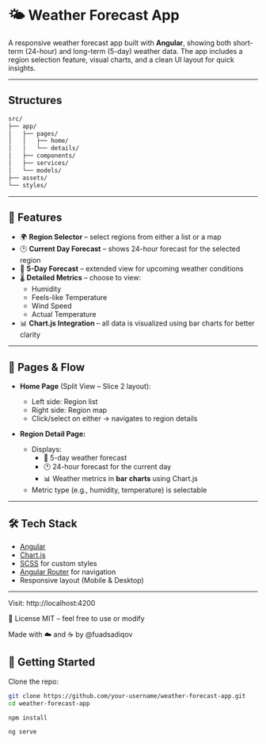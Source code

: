 # 🌤️ Weather Forecast App

A responsive weather forecast app built with **Angular**, showing both short-term (24-hour) and long-term (5-day) weather data. The app includes a region selection feature, visual charts, and a clean UI layout for quick insights.

---

## Structures
```bash
src/
├── app/
│   ├── pages/
│   │   ├── home/          
│   │   └── details/      
│   ├── components/       
│   ├── services/         
│   └── models/           
├── assets/            
└── styles/
```
---      

## 📌 Features

- 🌍 **Region Selector** – select regions from either a list or a map
- 🕑 **Current Day Forecast** – shows 24-hour forecast for the selected region
- 📅 **5-Day Forecast** – extended view for upcoming weather conditions
- 🌡️ **Detailed Metrics** – choose to view:
  - Humidity
  - Feels-like Temperature
  - Wind Speed
  - Actual Temperature
- 📊 **Chart.js Integration** – all data is visualized using bar charts for better clarity

---

## 🧱 Pages & Flow

- **Home Page** (Split View – Slice 2 layout):
  - Left side: Region list
  - Right side: Region map
  - Click/select on either → navigates to region details

- **Region Detail Page:**
  - Displays:
    - 📅 5-day weather forecast
    - 🕐 24-hour forecast for the current day
    - 📊 Weather metrics in **bar charts** using Chart.js
  - Metric type (e.g., humidity, temperature) is selectable

---

## 🛠 Tech Stack

- [Angular](https://angular.io/)
- [Chart.js](https://www.chartjs.org/)
- [SCSS](https://sass-lang.com/) for custom styles
- [Angular Router](https://angular.io/guide/router) for navigation
- Responsive layout (Mobile & Desktop)

---

Visit: http://localhost:4200

📄 License
MIT – feel free to use or modify

Made with ☁️ and ☕ by @fuadsadiqov


## 🚀 Getting Started

Clone the repo:

```bash
git clone https://github.com/your-username/weather-forecast-app.git
cd weather-forecast-app

npm install

ng serve
